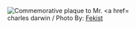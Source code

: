 <!-- a title="Elliott &amp; Fry
, Public domain, via Wikimedia Commons" href="https://commons.wikimedia.org/wiki/File:Darwin_restored2.jpg"><img width="256" alt="Darwin restored2" src="https://upload.wikimedia.org/wikipedia/commons/thumb/b/b6/Darwin_restored2.jpg/256px-Darwin_restored2.jpg?20090111012215"></a -->

<figure class="kg-card kg-image-card"><img src="https://upload.wikimedia.org/wikipedia/commons/9/96/Charles_Darwin_plaque_Bp08_Puskin14.jpg" alt="Commemorative plaque to Mr. <a href="//commons.wikimedia.org/wiki/Charles_Darwin" /><figcaption><span>charles darwin / Photo By: <a href="//commons.wikimedia.org/wiki/User:Fekist">Fekist</a></span></figcaption></figure>
